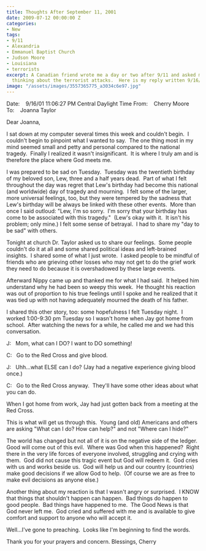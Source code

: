 ```yaml
---
title: Thoughts After September 11, 2001
date: 2009-07-12 00:00:00 Z
categories:
- New
tags:
- 9/11
- Alexandria
- Emmanuel Baptist Church
- Judson Moore
- Louisiana
- terrorists
excerpt: A Canadian friend wrote me a day or two after 9/11 and asked me what I was
  thinking about the terrorist attacks.  Here is my reply written 9/16/2001.
image: "/assets/images/3557365775_a3034c6e97.jpg"
---
```


Date:    9/16/01 11:06:27 PM Central Daylight Time
From:    Cherry Moore
To:    Joanna Taylor

Dear Joanna,

I sat down at my computer several times this week and couldn't begin.  I couldn't begin to pinpoint what I wanted to say.  The one thing most in my mind seemed small and petty and personal compared to the national tragedy.  Finally I realized it wasn't insignificant.  It is where I truly am and is therefore the place where God meets me.

I was prepared to be sad on Tuesday.  Tuesday was the twentieth birthday of my beloved son, Lew, three and a half years dead.  Part of what I felt throughout the day was regret that Lew's birthday had become this national (and worldwide) day of tragedy and mourning.  I felt some of the larger, more universal feelings, too, but they were tempered by the sadness that Lew's birthday will be always be linked with these other events.  More than once I said outloud: "Lew, I'm so sorry.  I'm sorry that your birthday has come to be associated with this tragedy."  (Lew's okay with it.  It isn't his problem; only mine.) I felt some sense of betrayal.  I had to share my "day to be sad" with others.

Tonight at church Dr. Taylor asked us to share our feelings.  Some people couldn't do it at all and some shared political ideas and left-brained insights.  I shared some of what I just wrote.  I asked people to be mindful of friends who are grieving other losses who may not get to do the grief work they need to do because it is overshadowed by these large events.

Afterward Nippy came up and thanked me for what I had said.  It helped him understand why he had been so weepy this week.  He thought his reaction was out of proportion to his true feelings until I spoke and he realized that it was tied up with not having adequately mourned the death of his father.

I shared this other story, too: some hopefulness I felt Tuesday night.  I worked 1:00-9:30 pm Tuesday so I wasn't home when Jay got home from school.  After watching the news for a while, he called me and we had this conversation.

J:   Mom, what can I DO? I want to DO something!

C:   Go to the Red Cross and give blood.

J:   Uhh...what ELSE can I do? (Jay had a negative experience giving blood once.)

C:   Go to the Red Cross anyway.  They'll have some other ideas about what you can do.

When I got home from work, Jay had just gotten back from a meeting at the Red Cross.

This is what will get us through this.  Young (and old) Americans and others are asking "What can I do? How can help?" and not "Where can I hide?"

The world has changed but not all of it is on the negative side of the ledger.  Good will come out of this evil.  Where was God when this happened?  Right there in the very life forces of everyone involved, struggling and crying with them.  God did not cause this tragic event but God will redeem it.  God cries with us and works beside us.  God will help us and our country (countries) make good decisions if we allow God to help.  (Of course we are as free to make evil decisions as anyone else.)

Another thing about my reaction is that I wasn't angry or surprised.  I KNOW that things that shouldn't happen can happen.  Bad things do happen to good people.  Bad things have happened to me.  The Good News is that God never left me.  God cried and suffered with me and is available to give comfort and support to anyone who will accept it.

Well...I've gone to preaching.  Looks like I'm beginning to find the words.

Thank you for your prayers and concern.
Blessings,
Cherry
